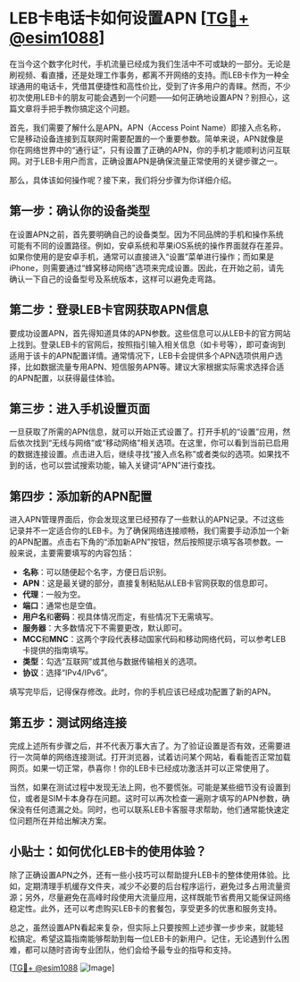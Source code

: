 # LEB卡电话卡如何设置APN [[TG💪+ @esim1088](https://t.me/s/esim1088)]

在当今这个数字化时代，手机流量已经成为我们生活中不可或缺的一部分。无论是刷视频、看直播，还是处理工作事务，都离不开网络的支持。而LEB卡作为一种全球通用的电话卡，凭借其便捷性和高性价比，受到了许多用户的青睐。然而，不少初次使用LEB卡的朋友可能会遇到一个问题——如何正确地设置APN？别担心，这篇文章将手把手教你搞定这个问题。

首先，我们需要了解什么是APN。APN（Access Point Name）即接入点名称，它是移动设备连接到互联网时需要配置的一个重要参数。简单来说，APN就像是你在网络世界中的“通行证”，只有设置了正确的APN，你的手机才能顺利访问互联网。对于LEB卡用户而言，正确设置APN是确保流量正常使用的关键步骤之一。

那么，具体该如何操作呢？接下来，我们将分步骤为你详细介绍。

## 第一步：确认你的设备类型

在设置APN之前，首先要明确自己的设备类型。因为不同品牌的手机和操作系统可能有不同的设置路径。例如，安卓系统和苹果iOS系统的操作界面就存在差异。如果你使用的是安卓手机，通常可以直接进入“设置”菜单进行操作；而如果是iPhone，则需要通过“蜂窝移动网络”选项来完成设置。因此，在开始之前，请先确认一下自己的设备型号及系统版本，这样可以避免走弯路。

## 第二步：登录LEB卡官网获取APN信息

要成功设置APN，首先得知道具体的APN参数。这些信息可以从LEB卡的官方网站上找到。登录LEB卡的官网后，按照指引输入相关信息（如卡号等），即可查询到适用于该卡的APN配置详情。通常情况下，LEB卡会提供多个APN选项供用户选择，比如数据流量专用APN、短信服务APN等。建议大家根据实际需求选择合适的APN配置，以获得最佳体验。

## 第三步：进入手机设置页面

一旦获取了所需的APN信息，就可以开始正式设置了。打开手机的“设置”应用，然后依次找到“无线与网络”或“移动网络”相关选项。在这里，你可以看到当前已启用的数据连接设置。点击进入后，继续寻找“接入点名称”或者类似的选项。如果找不到的话，也可以尝试搜索功能，输入关键词“APN”进行查找。

## 第四步：添加新的APN配置

进入APN管理界面后，你会发现这里已经预存了一些默认的APN记录。不过这些记录并不一定适合你的LEB卡。为了确保网络连接顺畅，我们需要手动添加一个新的APN配置。点击右下角的“添加新APN”按钮，然后按照提示填写各项参数。一般来说，主要需要填写的内容包括：

- **名称**：可以随便起个名字，方便日后识别。
- **APN**：这是最关键的部分，直接复制粘贴从LEB卡官网获取的信息即可。
- **代理**：一般为空。
- **端口**：通常也是空值。
- **用户名**和**密码**：视具体情况而定，有些情况下无需填写。
- **服务器**：大多数情况下不需要更改，默认即可。
- **MCC**和**MNC**：这两个字段代表移动国家代码和移动网络代码，可以参考LEB卡提供的指南填写。
- **类型**：勾选“互联网”或其他与数据传输相关的选项。
- **协议**：选择“IPv4/IPv6”。

填写完毕后，记得保存修改。此时，你的手机应该已经成功配置了新的APN。

## 第五步：测试网络连接

完成上述所有步骤之后，并不代表万事大吉了。为了验证设置是否有效，还需要进行一次简单的网络连接测试。打开浏览器，试着访问某个网站，看看能否正常加载网页。如果一切正常，恭喜你！你的LEB卡已经成功激活并可以正常使用了。

当然，如果在测试过程中发现无法上网，也不要慌张。可能是某些细节没有设置到位，或者是SIM卡本身存在问题。这时可以再次检查一遍刚才填写的APN参数，确保没有任何遗漏之处。同时，也可以联系LEB卡客服寻求帮助，他们通常能快速定位问题所在并给出解决方案。

## 小贴士：如何优化LEB卡的使用体验？

除了正确设置APN之外，还有一些小技巧可以帮助提升LEB卡的整体使用体验。比如，定期清理手机缓存文件夹，减少不必要的后台程序运行，避免过多占用流量资源；另外，尽量避免在高峰时段使用大流量应用，这样既能节省费用又能保证网络稳定性。此外，还可以考虑购买LEB卡的套餐包，享受更多的优惠和服务支持。

总之，虽然设置APN看起来复杂，但实际上只要按照上述步骤一步步来，就能轻松搞定。希望这篇指南能够帮助到每一位LEB卡的新用户。记住，无论遇到什么困难，都可以随时咨询专业团队，他们会给予最专业的指导和支持。

[[TG💪+ @esim1088](https://t.me/s/esim1088) ![Image](https://i.postimg.cc/4NQfJmqS/Snipaste-2025-05-13-00-14-12.png)]